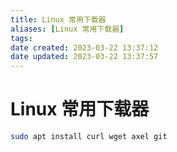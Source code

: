 ```yaml
---
title: Linux 常用下载器
aliases: [Linux 常用下载器]
tags: 
date created: 2023-03-22 13:37:12
date updated: 2023-03-22 13:37:57
---
```


# Linux 常用下载器

```sh
sudo apt install curl wget axel git
```
